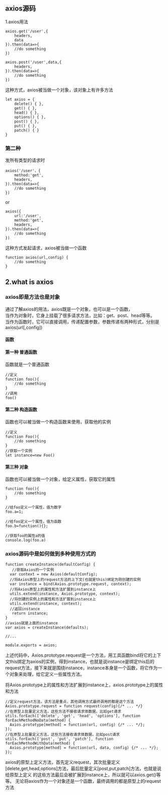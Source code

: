 ## axios源码 

1.axios用法  

```
axios.get('/user',{
    headers,
    data
}).then(data=>{
    //do something
})
```
```
axios.post('/user',data,{
    headers,
}).then(data=>{
    //do something
})
```
这种方式，axios被当做一个对象，该对象上有许多方法
```
let axios = {
    delete() { },
    get() { },
    head() { },
    options() { },
    post() { },
    put() { },
    patch() { }
}
```

### 第二种

发所有类型的请求时
```
axios('/user'，{
    method:'get',
    headers,
}).then(data=>{
    //do something
})
```
or
```
axios({
    url:'/user',
    method:'get',
    headers,
}).then(data=>{
    //do something
})
```
这种方式发起请求，axios被当做一个函数
```
function axios(url,config) {
    //do something
}
```

## 2.what is axios
### axios即是方法也是对象 

通过了解axios的用法，axios既是一个对象，也可以是一个函数，  
当作为对象时，它身上挂载了很多请求方法，比如：get、post、head等等。  
当作为函数时，它可以直接调用，传递配置参数，参数传递有两种形式，分别是axios(url[,config])

#### 函数

#### 第一种 普通函数

函数就是一个普通函数
```
//定义
function foo(){
    //do something
}
//调用
foo()
```
#### 第二种 构造函数 

函数也可以被当做一个构造函数来使用，获取他的实例  

```
//定义 
function Foo(){
    //do something
}
//获取一个实例
let instance=new Foo()

```
#### 第三种 对象  

函数也可以被当做一个对象，给定义属性，获取它的属性
```
function foo(){
    //do something
}

//给foo定义一个属性，值为数字
foo.a=1;

//给foo定义一个属性，值为函数
foo.b=function(){};

//获取foo的属性a的值
console.log(foo.a)

```

### axios源码中是如何做到多种使用方式的

```
function createInstance(defaultConfig) {
   //获取Axios的一个实例
  var context = new Axios(defaultConfig);
  //将Axios原型上的request方法的上下文(也就是this)绑定为刚创建的实例
  var instance = bind(Axios.prototype.request, context);
  //将Axios原型上的属性和方法扩展到instance上
  utils.extend(instance, Axios.prototype, context);
  //将创建的实例上的属性和方法扩展到instance上
  utils.extend(instance, context);
  //返回instance
   return instance;
}
//axios就是上面的instance
var axios = createInstance(defaults);

//...

module.exports = axios;
```

上述代码中，Axios.prototype.request是一个方法，用工具函数bind将它的上下文this绑定为axios的实例，得到instance，也就是说instance是绑定this后的request方法，接下来就是围绕instance，instance本身是一个函数，将它作为一个对象来处理，给它定义一些属性方法。  

将Axios.prototype上的属性和方法扩展到instance上，axios.prototype上的属性和方法
```
//定义request方法，该方法是重点，其他调用方式最终调用的都是这个方法
Axios.prototype.request = function request(config){/* ... */}
//在原型上批量定义方法，这些方法不接收请求体数据，比如get请求
utils.forEach(['delete', 'get', 'head', 'options'], function forEachMethodNoData(method) {
  Axios.prototype[method] = function(url, config) {/* ... */};
});
//在原型上批量定义方法，这些方法接收请求体数据，比如post请求
utils.forEach(['post', 'put', 'patch'], function forEachMethodWithData(method) {
  Axios.prototype[method] = function(url, data, config) {/* ... */};
});
```
axios的原型上定义方法，首先定义request，其次批量定义[delete,get,head,options]方法，最后批量定义[post,put,patch]方法，也就是说给原型上定义 的这些方法最后会被扩展到instance上，所以就可以axios.get()等等。 无论将axios作为一个对象还是一个函数，最终调用的都是原型上的request方法